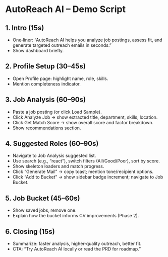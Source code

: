 # AutoReach AI – Demo Script

## 1. Intro (15s)
- One‑liner: “AutoReach AI helps you analyze job postings, assess fit, and generate targeted outreach emails in seconds.”
- Show dashboard briefly.

## 2. Profile Setup (30–45s)
- Open Profile page: highlight name, role, skills.
- Mention completeness indicator.

## 3. Job Analysis (60–90s)
- Paste a job posting (or click Load Sample).
- Click Analyze Job → show extracted title, department, skills, location.
- Click Get Match Score → show overall score and factor breakdown.
- Show recommendations section.

## 4. Suggested Roles (60–90s)
- Navigate to Job Analysis suggested list.
- Use search (e.g., “react”), switch filters (All/Good/Poor), sort by score.
- Show skeleton loaders and match progress.
- Click “Generate Mail” → copy toast; mention tone/recipient options.
- Click “Add to Bucket” → show sidebar badge increment; navigate to Job Bucket.

## 5. Job Bucket (45–60s)
- Show saved jobs, remove one.
- Explain how the bucket informs CV improvements (Phase 2).

## 6. Closing (15s)
- Summarize: faster analysis, higher‑quality outreach, better fit.
- CTA: “Try AutoReach AI locally or read the PRD for roadmap.” 